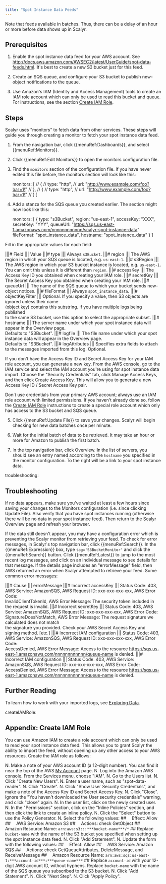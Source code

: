 ```yaml
---
title: "Spot Instance Data Feeds"
---
```


Note that feeds available in batches. Thus, there can be a delay of an hour or more before data shows up
in Scalyr.


## Prerequisites

1. Enable the spot instance data feed for your AWS account. See
http://docs.aws.amazon.com/AWSEC2/latest/UserGuide/spot-data-feeds.html. It's best to create a new
S3 bucket just for this feed.

2. Create an SQS queue, and configure your S3 bucket to publish new-object notifications to the queue.

3. Use Amazon's IAM (Identity and Access Management) tools to create an IAM role account which can only be
used to read this bucket and queue. For instructions, see the section [Create IAM Role](#createIAMRole).


## Steps

Scalyr uses "monitors" to fetch data from other services. These steps will guide you
through creating a monitor to fetch your spot instance data feed.

1. From the navigation bar, click {{menuRef:Dashboards}}, and select {{menuRef:Monitors}}.

2. Click {{menuRef:Edit Monitors}} to open the monitors configuration file.

3. Find the ``monitors`` section of the configuration file. If you have never edited this file before,
the monitors section will look like this:

      monitors: [
        // {
        //   type:        \"http\",
        //   url:         \"http://www.example.com/foo?bar=1\"
        // },
        // {
        //   type:        \"http\",
        //   url:         \"http://www.example.com/foo?bar=1\"
        // }
      ]

4. Add a stanza for the SQS queue you created earlier. The section might now look like this:

      monitors: [
        {
          type: "s3Bucket",
          region: "us-east-1",
          accessKey: "XXX",
          secretKey: "YYY",
          queueUrl: "https://sqs.us-east-1.amazonaws.com/nnnnnnnnnnnn/scalyr-spot-instance-data"
          fileFormat: "spot_instance_data",
          hostname: "spot_instance_data"
        }
      ]

Fill in the appropriate values for each field:

|||# Field                       ||| Value
|||# type                        ||| Always ``s3Bucket``.
|||# region                      ||| The AWS region in which your SQS queue is located, e.g. ``us-east-1``.
|||# s3Region                    ||| The AWS region in which your S3 bucket instance is located, e.g. ``us-east-1``. \
                                     You can omit this unless it is different than ``region``.
|||# accessKey                   ||| The Access Key ID you obtained when creating your IAM role.
|||# secretKey                   ||| The Secret Access Key you obtained when creating your IAM role.
|||# queueUrl                    ||| The name of the SQS queue to which your bucket sends new-object notices.
|||# fileFormat                  ||| Always ``spot_instance_data``.
|||# objectKeyFilter             ||| Optional. If you specify a value, then S3 objects are ignored unless their name \
                                     (object key) contains this substring. If you have multiple logs being published \
                                     to the same S3 bucket, use this option to select the appropriate subset.
|||# hostname                    ||| The server name under which your spot instance data will appear in the Overview page. \
                                     Defaults to "S3Bucket".
|||# logfile                     ||| The file name under which your spot instance data will appear in the Overview page. \
                                     Defaults to "S3Bucket".
|||# logAttributes               ||| Specifies extra fields to attach to the messages imported from this log. Optional.

If you don't have the Access Key ID and Secret Access Key for your IAM role account, you can generate a new key. From
the AWS console, go to the IAM service and select the IAM account you're using for spot instance data import. Choose the
"Security Credentials" tab, click Manage Access Keys, and then click Create Access Key. This will allow you to generate
a new Access Key ID / Secret Access Key pair.

Don't use credentials from your primary AWS account; always use an IAM role account with limited permissions. If
you haven't already done so, follow the [Create IAM Role](#createIAMRole) instructions to create a special role
account which only has access to the S3 bucket and SQS queue.

5. Click {{menuRef:Update File}} to save your changes. Scalyr will begin checking for new data batches once per minute.

6. Wait for the initial batch of data to be retrieved. It may take an hour or more for Amazon to publish the
first batch.

7. In the top navigation bar, click Overview. In the list of servers, you should see an entry named according to the
``hostname`` you specified in the monitor configuration. To the right will be a link to your spot instance data.


troubleshooting: <Troubleshooting>
## Troubleshooting

If no data appears, make sure you've waited at least a few hours since saving your changes to the Monitors
configuration (i.e. since clicking Update File). Also verify that you have spot instances running (otherwise there
will be no data in your spot instance feed). Then return to the Scalyr Overview page and refresh your browser.

If the data still doesn't appear, you may have a configuration error which is preventing the Scalyr monitor from retrieving
your feed. To check for error messages, in Scalyr's top navigation bar, click {{menuRef:Search}}. In the
{{menuRef:Expression}} box, type ``tag='S3BucketMonitor'`` and click the {{menuRef:Search}} button. Click {{menuRef:Latest}}
to jump to the most recent log messages, and click on an individual message to see details for that message. If the details
page includes an "errorMessage" field, then AWS returned an error when Scalyr attempted to retrieve your feed. Some common error
messages:

|||# Cause                       ||| errorMessage
|||# Incorrect accessKey         ||| Status Code: 403, AWS Service: AmazonSQS, AWS Request ID: xxx-xxx-xxx-xxx, AWS Error Code: \
                                     InvalidClientTokenId, AWS Error Message: The security token included in the request is invalid.
|||# Incorrect secretKey         ||| Status Code: 403, AWS Service: AmazonSQS, AWS Request ID: xxx-xxx-xxx-xxx, AWS Error Code: \
                                     SignatureDoesNotMatch, AWS Error Message: The request signature we calculated does not match \
                                     the signature you provided. Check your AWS Secret Access Key and signing method. [etc.]
|||# Incorrect IAM configuration ||| Status Code: 403, AWS Service: AmazonSQS, AWS Request ID: xxx-xxx-xxx-xxx, AWS Error Code: \
                                     AccessDenied, AWS Error Message: Access to the resource https://sqs.us-east-1.amazonaws.com/nnnnnnnnnnnn/queue-name is denied.
|||# Incorrect IAM configuration ||| Status Code: 403, AWS Service: AmazonSQS, AWS Request ID: xxx-xxx-xxx-xxx, AWS Error Code: \
                                     AccessDenied, AWS Error Message: Access to the resource https://sqs.us-east-1.amazonaws.com/nnnnnnnnnnnn/queue-name is denied.


## Further Reading

To learn how to work with your imported logs, see [Exploring Data](/help/view).


createIAMRole: <Create IAM Role>
## Appendix: Create IAM Role

You can use Amazon IAM to create a role account which can only be used to read your spot instance data feed. This allows
you to grant Scalyr the ability to import the feed, without opening up any other access to your AWS resources. Create
the IAM role as follows:

N. Make a note of your AWS account ID (a 12-digit number). You can find it near the top of the AWS
   [My Account](https://portal.aws.amazon.com/gp/aws/manageYourAccount) page.
N. Log into the Amazon AWS console. From the Services menu, choose "IAM".
N. Go to the Users list.
N. Click "Create New Users".
N. Enter a user name, such as "spot-data-reader".
N. Click "Create".
N. Click "Show User Security Credentials", and make a note of the Access Key ID and Secret Access Key.
N. Click "Close". Ignore the "You haven't downloaded the User security credentials" warning, and click "close" again.
N. In the user list, click on the newly created user.
N. In the "Permissions" section, click on the "Inline Policies" section, and then click the link to create an inline policy.
N. Click the "Select" button to use the Policy Generator.
N. Select the following values: ##
   ``  ``Effect: Allow                                              ##
   ``  ``AWS Service: Amazon S3                                     ##
   ``  ``Actions: check GetObject                                   ##
   ``  ``Amazon Resource Name: ``arn:aws:s3:::***bucket-name***/*`` ##
  Replace ``bucket-name`` with the name of the S3 bucket you specified when setting up the spot instance data feed.
N. Click "Add Statement".
N. Update the form with the following values: ##
   ``  ``Effect: Allow                                              ##
   ``  ``AWS Service: Amazon SQS                                    ##
   ``  ``Actions: check GetQueueAttributes, DeleteMessage, and ReceiveMessage            ##
   ``  ``Amazon Resource Name: ``arn:aws:sqs:us-east-1:***account-id***:***queue-name***`` ##
  Replace ``account-id`` with your 12-digit AWS account ID, without hyphens. Replace ``bucket-name`` with the name of
  the SQS queue you subscribed to the S3 bucket.
N. Click "Add Statement".
N. Click "Next Step".
N. Click "Apply Policy".
